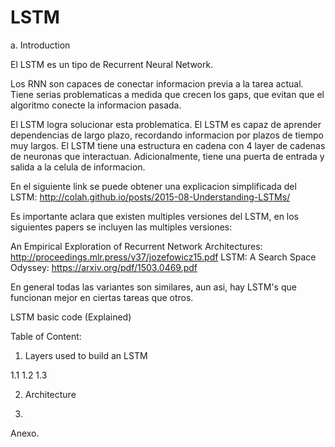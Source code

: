 # LSTM

a. Introduction

El LSTM es un tipo de Recurrent Neural Network. 

Los RNN son capaces de conectar informacion previa a la tarea actual. Tiene serias problematicas 
a medida que crecen los gaps, que evitan que el algoritmo conecte la informacion pasada. 

El LSTM logra solucionar esta problematica. El LSTM es capaz de aprender dependencias de largo plazo, recordando informacion por
plazos de tiempo muy largos. El LSTM tiene una estructura en cadena con 4 layer de cadenas de neuronas que interactuan. Adicionalmente, tiene una puerta de entrada y salida a la celula de informacion. 

En el siguiente link se puede obtener una explicacion simplificada del LSTM: 
http://colah.github.io/posts/2015-08-Understanding-LSTMs/

Es importante aclara que existen multiples versiones del LSTM, en los siguientes papers se incluyen las multiples versiones: 

An Empirical Exploration of Recurrent Network Architectures:
http://proceedings.mlr.press/v37/jozefowicz15.pdf
LSTM: A Search Space Odyssey:
https://arxiv.org/pdf/1503.0469.pdf

En general todas las variantes son similares, aun asi, hay LSTM's que funcionan mejor en ciertas tareas que otros.  

LSTM basic code (Explained)

Table of Content:

1. Layers used to build an LSTM

  1.1
  1.2
  1.3

2. Architecture

3.
Anexo. 
